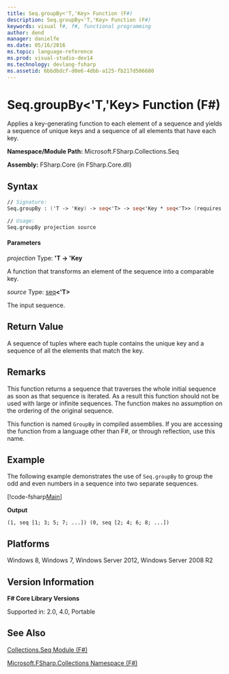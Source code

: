 ```yaml
---
title: Seq.groupBy<'T,'Key> Function (F#)
description: Seq.groupBy<'T,'Key> Function (F#)
keywords: visual f#, f#, functional programming
author: dend
manager: danielfe
ms.date: 05/16/2016
ms.topic: language-reference
ms.prod: visual-studio-dev14
ms.technology: devlang-fsharp
ms.assetid: 6bbdbdcf-d0e6-4dbb-a125-fb217d506680
---
```


# Seq.groupBy<'T,'Key> Function (F#)

Applies a key-generating function to each element of a sequence and yields a sequence of unique keys and a sequence of all elements that have each key.

**Namespace/Module Path:** Microsoft.FSharp.Collections.Seq

**Assembly:** FSharp.Core (in FSharp.Core.dll)


## Syntax

```fsharp
// Signature:
Seq.groupBy : ('T -> 'Key) -> seq<'T> -> seq<'Key * seq<'T>> (requires equality)

// Usage:
Seq.groupBy projection source
```

#### Parameters
*projection*
Type: **'T -&gt; 'Key**


A function that transforms an element of the sequence into a comparable key.


*source*
Type: [seq](https://msdn.microsoft.com/library/2f0c87c6-8a0d-4d33-92a6-10d1d037ce75)**&lt;'T&gt;**


The input sequence.

## Return Value

A sequence of tuples where each tuple contains the unique key and a sequence of all the elements that match the key.

## Remarks
This function returns a sequence that traverses the whole initial sequence as soon as that sequence is iterated. As a result this function should not be used with large or infinite sequences. The function makes no assumption on the ordering of the original sequence.

This function is named `GroupBy` in compiled assemblies. If you are accessing the function from a language other than F#, or through reflection, use this name.

## Example

The following example demonstrates the use of `Seq.groupBy` to group the odd and even numbers in a sequence into two separate sequences.

[!code-fsharp[Main](../../../samples/snippets/fssequences/snippet21.fs)]

**Output**

```
(1, seq [1; 3; 5; 7; ...]) (0, seq [2; 4; 6; 8; ...])
```

## Platforms
Windows 8, Windows 7, Windows Server 2012, Windows Server 2008 R2


## Version Information
**F# Core Library Versions**

Supported in: 2.0, 4.0, Portable

## See Also
[Collections.Seq Module &#40;F&#35;&#41;](Collections.Seq-Module-%5BFSharp%5D.md)

[Microsoft.FSharp.Collections Namespace &#40;F&#35;&#41;](Microsoft.FSharp.Collections-Namespace-%5BFSharp%5D.md)
